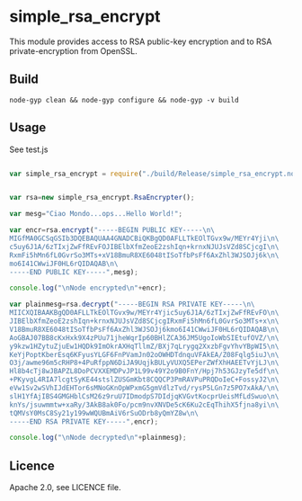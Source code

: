 # simple\_rsa\_encrypt

This module provides access to RSA public-key encryption and to RSA private-encryption from OpenSSL.



## Build

	node-gyp clean && node-gyp configure && node-gyp -v build

## Usage

See test.js

```javascript

var simple_rsa_encrypt = require("./build/Release/simple_rsa_encrypt.node");


var rsa=new simple_rsa_encrypt.RsaEncrypter();

var mesg="Ciao Mondo...ops...Hello World!";

var encr=rsa.encrypt("-----BEGIN PUBLIC KEY-----\n\
MIGfMA0GCSqGSIb3DQEBAQUAA4GNADCBiQKBgQD0AFLLTkEOlTGvx9w/MEYr4Yji\n\
c5uy6J1A/6zTIxjZwFfREvFOJIBElbXfmZeoE2zshIqn+krnxNJUJsVZd8SCjcgI\n\
RxmFi5hMn6fL0GvrSo3MTs+xV18BmuR8XE6048tISoTfbPsFf6AxZhl3WJSOJj6k\n\
mo6I41CWwiJF0HL6rQIDAQAB\n\
-----END PUBLIC KEY-----",mesg);

console.log("\nNode encrypted\n"+encr);

var plainmesg=rsa.decrypt("-----BEGIN RSA PRIVATE KEY-----\n\
MIICXQIBAAKBgQD0AFLLTkEOlTGvx9w/MEYr4Yjic5uy6J1A/6zTIxjZwFfREvFO\n\
JIBElbXfmZeoE2zshIqn+krnxNJUJsVZd8SCjcgIRxmFi5hMn6fL0GvrSo3MTs+x\n\
V18BmuR8XE6048tISoTfbPsFf6AxZhl3WJSOJj6kmo6I41CWwiJF0HL6rQIDAQAB\n\
AoGBAJ07BB8cKxHxk9X4zPUu71jheWqrIp60BHlZCA36JM5UgoIoWbSIEtufOVZ/\n\
y9kzw1HZytuZjuEw1HQDk9ImOkrAXHqTllmZ/BXj7qLrygq2XxzbFgvYhvYBpWI5\n\
KeYjPoptKberEsq6KFyusYLGF6FnPVamJn02oOWHDTdnquVFAkEA/Z08Fqlg5iuJ\n\
O3j/awme96m5cRHP8+4PuRfppN6DiJA9UqjkBULyVUXQ5EPerZWfXhHAEETvYjLJ\n\
Hl8b4cTj8wJBAPZL8DoPCVXXEMDPvJP1L99v49Y2o9B0FnY/Hpj7h53GJzyTe5df\n\
+PKyvgL4RIA7lcgtSyKE44stslZUSGmKbt8CQQCP3PmRAVPuPRQDoIeC+FossyJ2\n\
eVw1Sv2wSVhIJdEHTor6sMNoGKnOpWPxmG5gmVdlzTvd/rysP5LGn7z5PO7xAkA/\n\
slH1YfAjIBS4GMGHblCsM26z9ruU7IDmodpS7DIdjqKVGvtKocprUeisMfLdSwuo\n\
knYs/jsuwmmtw+xaRy/3AkB8ak0Fo/pcm9nvXNVDe5cK6Ku2cEqThihX5fjna8yi\n\
tQMVsY0MsC8Sy21y199wWQUBmAiV6rSuODrb8yQmYZ8w\n\
-----END RSA PRIVATE KEY-----",encr);

console.log("\nNode decrypted\n"+plainmesg);

```

## Licence
Apache 2.0, see LICENCE file.